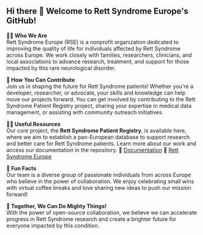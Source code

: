 ## Hi there 👋 Welcome to Rett Syndrome Europe's GitHub!

**🙋‍♀️ Who We Are**  
Rett Syndrome Europe (RSE) is a nonprofit organization dedicated to improving the quality of life for individuals affected by Rett Syndrome across Europe. We work closely with families, researchers, clinicians, and local associations to advance research, treatment, and support for those impacted by this rare neurological disorder.

**🌈 How You Can Contribute**  
Join us in shaping the future for Rett Syndrome patients! Whether you're a developer, researcher, or advocate, your skills and knowledge can help move our projects forward. You can get involved by contributing to the Rett Syndrome Patient Registry project, sharing your expertise in medical data management, or assisting with community outreach initiatives.

**👩‍💻 Useful Resources**  
Our core project, the **Rett Syndrome Patient Registry**, is available here, where we aim to establish a pan-European database to support research and better care for Rett Syndrome patients. Learn more about our work and access our documentation in the repository.
📄 [Documentation](https://rett-europe.github.io/patient-registry/index.html)
🔗 [Rett Syndrome Europe](https://www.rettsyndrome.eu)

**🍿 Fun Facts**  
Our team is a diverse group of passionate individuals from across Europe who believe in the power of collaboration. We enjoy celebrating small wins with virtual coffee breaks and love sharing new ideas to push our mission forward!

**🧙 Together, We Can Do Mighty Things!**  
With the power of open-source collaboration, we believe we can accelerate progress in Rett Syndrome research and create a brighter future for everyone impacted by this condition.
